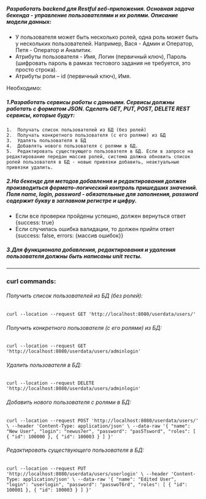 ##### Разработать backend для Restful веб-приложения. Основная задача бекенда - управление пользователями и их ролями. Описание модели данных:  

 * У пользователя может быть несколько ролей, одна роль может быть у нескольких пользователей. Например, Вася - Админ и Оператор, Петя - Оператор и Аналитик. 
 * Атрибуты пользователя - Имя, Логин (первичный ключ), Пароль (шифровать пароль в рамках тестового задания не требуется, это просто строка). 
 * Атрибуты роли – id (первичный ключ), Имя. 

Необходимо: 

##### 1.Разработать сервисы работы с данными. Сервисы должны работать с форматом JSON. Сделать GET, PUT, POST, DELETE REST сервисы, которые будут:

    1.	Получать список пользователей из БД (без ролей)
    2.	Получать конкретного пользователя (с его ролями) из БД
    3.	Удалять пользователя в БД
    4.	Добавлять нового пользователя с ролями в БД. 
    5.	Редактировать существующего пользователя в БД. Если в запросе на редактирование передан массив ролей, система должна обновить список ролей пользователя в БД - новые привязки добавить, неактуальные привязки удалить.

##### 2.На бекенде для методов добавления и редактирования должен производиться формато-логический контроль пришедших значений. Поля name, login, password - обязательные для заполнения, password содержит букву в заглавном регистре и цифру.

*	Если все проверки пройдены успешно, должен вернуться ответ {success: true}
*	Если случилась ошибка валидации, то должен прийти ответ {success: false, errors: {массив ошибок}}

##### 3.Для функционала добавления, редактирования и удаления пользователя должны быть написаны unit тесты. 

-----------------------------

### curl commands:

###### Получить список пользователей из БД (без ролей):

`curl --location --request GET 'http://localhost:8080/userdata/users/'`

###### Получить конкретного пользователя (с его ролями) из БД:

`curl --location --request GET 'http://localhost:8080/userdata/users/adminlogin'`

###### Удалить пользователя в БД:

`curl --location --request DELETE 'http://localhost:8080/userdata/users/adminlogin'`

###### Добавить нового пользователя с ролями в БД:

`curl --location --request POST 'http://localhost:8080/userdata/users/' \
--header 'Content-Type: application/json' \
--data-raw '{
    "name": "New User",
    "login": "newus7er",
    "password": "pas5Tsword",
    "roles": [
        {
            "id": 100000
        },
        {
            "id": 100003
        }
    ]
}'`

###### Редактировать существующего пользователя в БД:

`curl --location --request PUT 'http://localhost:8080/userdata/users/userlogin' \
--header 'Content-Type: application/json' \
--data-raw '{
    "name": "Edited User",
    "login": "userlogin",
    "password": "passwoT6rd",
    "roles": [
        {
            "id": 100001
        },
        {
            "id": 100003
        }
    ]
}'`
